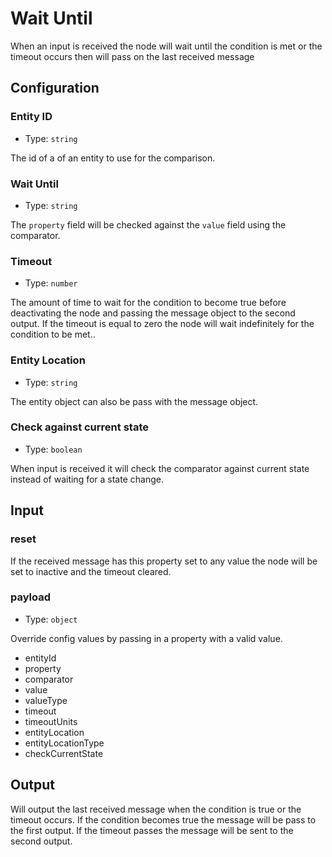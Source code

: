 # Wait Until

When an input is received the node will wait until the condition is met or the timeout occurs then will pass on the last received message

## Configuration

### Entity ID <Badge text="required"/>

- Type: `string`

The id of a of an entity to use for the comparison.

### Wait Until <Badge text="required"/>

- Type: `string`

The `property` field will be checked against the `value` field using the comparator.

### Timeout

- Type: `number`

The amount of time to wait for the condition to become true before deactivating the node and passing the message object to the second output. If the timeout is equal to zero the node will wait indefinitely for the condition to be met..

### Entity Location

- Type: `string`

The entity object can also be pass with the message object.

### Check against current state

- Type: `boolean`

When input is received it will check the comparator against current state instead of waiting for a state change.

## Input

### reset

If the received message has this property set to any value the node will be set to inactive and the timeout cleared.

### payload

- Type: `object`

Override config values by passing in a property with a valid value.

- entityId
- property
- comparator
- value
- valueType
- timeout
- timeoutUnits
- entityLocation
- entityLocationType
- checkCurrentState

## Output

Will output the last received message when the condition is true or the timeout
occurs. If the condition becomes true the message will be pass to the first
output. If the timeout passes the message will be sent to the second output.
